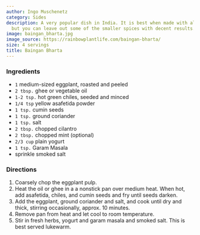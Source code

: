```yaml
---
author: Ingo Muschenetz
category: Sides
description: A very popular dish in India. It is best when made with all ingredients,
  but you can leave out some of the smaller spices with decent results.
image: baingan_bharta.jpg
image_source: https://rainbowplantlife.com/baingan-bharta/
size: 4 servings
title: Baingan Bharta
---
```

### Ingredients

* `1` medium-sized eggplant, roasted and peeled
* `2 tbsp.` ghee or vegetable oil
* `1-2 tsp.` hot green chiles, seeded and minced
* `1/4 tsp` yellow asafetida powder
* `1 tsp.` cumin seeds
* `1 tsp.` ground coriander
* `1 tsp.` salt
* `2 tbsp.` chopped cilantro
* `2 tbsp.` chopped mint (optional)
* `2/3 cup` plain yogurt
* `1 tsp.` Garam Masala
* sprinkle smoked salt

### Directions

1. Coarsely chop the eggplant pulp. 
2. Heat the oil or ghee in a a nonstick pan over medium heat. When hot, add asafetida, chiles, and cumin seeds and fry until seeds darken. 
3. Add the eggplant, ground coriander and salt, and cook until dry and thick, stirring occasionally, approx. 10 minutes.
4. Remove pan from heat and let cool to room temperature. 
5. Stir in fresh herbs, yogurt and garam masala and smoked salt. This is best served lukewarm.